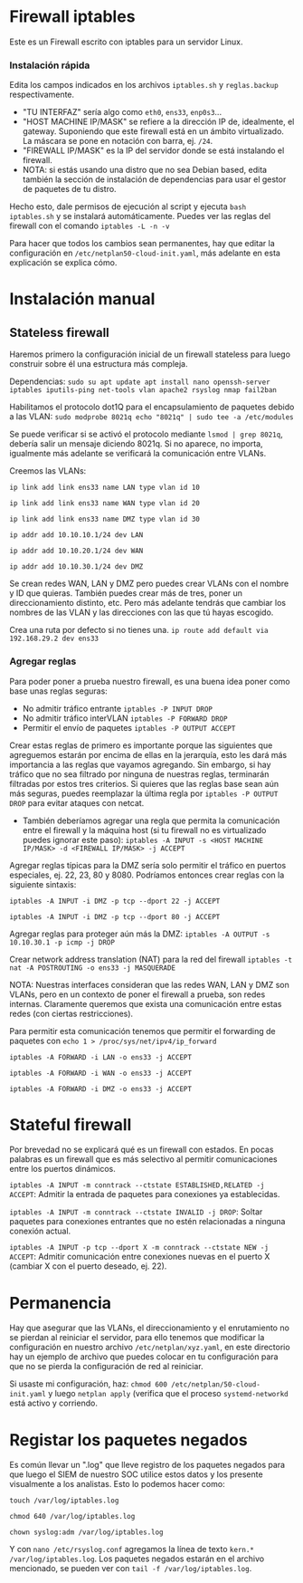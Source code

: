 # Firewall iptables
Este es un Firewall escrito con iptables para un servidor Linux.

### Instalación rápida
Edita los campos indicados en los archivos `iptables.sh` y `reglas.backup` respectivamente.

* "TU INTERFAZ" sería algo como `eth0`, `ens33`, `enp0s3`...
* "HOST MACHINE IP/MASK" se refiere a la dirección IP de, idealmente, el gateway. Suponiendo que este firewall está en un ámbito virtualizado. La máscara se pone en notación con barra, ej. `/24`.
* "FIREWALL IP/MASK" es la IP del servidor donde se está instalando el firewall.
* NOTA: si estás usando una distro que no sea Debian based, edita también la sección de instalación de dependencias para usar el gestor de paquetes de tu distro.

Hecho esto, dale permisos de ejecución al script y ejecuta `bash iptables.sh` y se instalará automáticamente. Puedes ver las reglas del firewall con el comando `iptables -L -n -v`

Para hacer que todos los cambios sean permanentes, hay que editar la configuración en `/etc/netplan50-cloud-init.yaml`, más adelante en esta explicación se explica cómo.

# Instalación manual

## Stateless firewall
Haremos primero la configuración inicial de un firewall stateless para luego construir sobre él una estructura más compleja.

Dependencias:
`sudo su
apt update
apt install nano openssh-server iptables iputils-ping net-tools vlan apache2 rsyslog nmap fail2ban`

Habilitamos el protocolo dot1Q para el encapsulamiento de paquetes debido a las VLAN:
`sudo modprobe 8021q
echo "8021q" | sudo tee -a /etc/modules`

Se puede verificar si se activó el protocolo mediante `lsmod | grep 8021q`, debería salir un mensaje diciendo 8021q. Si no aparece, no importa, igualmente más adelante se verificará la comunicación entre VLANs.

Creemos las VLANs:

`ip link add link ens33 name LAN type vlan id 10`

`ip link add link ens33 name WAN type vlan id 20`

`ip link add link ens33 name DMZ type vlan id 30`

`ip addr add 10.10.10.1/24 dev LAN`

`ip addr add 10.10.20.1/24 dev WAN`

`ip addr add 10.10.30.1/24 dev DMZ`

Se crean redes WAN, LAN y DMZ pero puedes crear VLANs con el nombre y ID que quieras. También puedes crear más de tres, poner un direccionamiento distinto, etc. Pero más adelante tendrás que cambiar los nombres de las VLAN y las direcciones con las que tú hayas escogido. 

Crea una ruta por defecto si no tienes una. `ip route add default via 192.168.29.2 dev ens33`

### Agregar reglas
Para poder poner a prueba nuestro firewall, es una buena idea poner como base unas reglas seguras:
* No admitir tráfico entrante `iptables -P INPUT DROP`
* No admitir tráfico interVLAN `iptables -P FORWARD DROP`
* Permitir el envío de paquetes `iptables -P OUTPUT ACCEPT`

Crear estas reglas de primero es importante porque las siguientes que agreguemos estarán por encima de ellas en la jerarquía, esto les dará más importancia a las reglas que vayamos agregando. Sin embargo, si hay tráfico que no sea filtrado por ninguna de nuestras reglas, terminarán filtradas por estos tres criterios. Si quieres que las reglas base sean aún más seguras, puedes reemplazar la última regla por `iptables -P OUTPUT DROP` para evitar ataques con netcat.

* También deberíamos agregar una regla que permita la comunicación entre el firewall y la máquina host (si tu firewall no es virtualizado puedes ignorar este paso): `iptables -A INPUT -s <HOST MACHINE IP/MASK> -d <FIREWALL IP/MASK> -j ACCEPT`

Agregar reglas típicas para la DMZ sería solo permitir el tráfico en puertos especiales, ej. 22, 23, 80 y 8080. Podríamos entonces crear reglas con la siguiente sintaxis:

`iptables -A INPUT -i DMZ -p tcp --dport 22 -j ACCEPT`

`iptables -A INPUT -i DMZ -p tcp --dport 80 -j ACCEPT`

Agregar reglas para proteger aún más la DMZ: `iptables -A OUTPUT -s 10.10.30.1 -p icmp -j DROP`

Crear network address translation (NAT) para la red del firewall `iptables -t nat -A POSTROUTING -o ens33 -j MASQUERADE`

NOTA: Nuestras interfaces consideran que las redes WAN, LAN y DMZ son VLANs, pero en un contexto de poner el firewall a prueba, son redes internas. Claramente queremos que exista una comunicación entre estas redes (con ciertas restricciones).

Para permitir esta comunicación tenemos que permitir el forwarding de paquetes con `echo 1 > /proc/sys/net/ipv4/ip_forward`

`iptables -A FORWARD -i LAN -o ens33 -j ACCEPT`

`iptables -A FORWARD -i WAN -o ens33 -j ACCEPT`

`iptables -A FORWARD -i DMZ -o ens33 -j ACCEPT`

# Stateful firewall
Por brevedad no se explicará qué es un firewall con estados. En pocas palabras es un firewall que es más selectivo al permitir comunicaciones entre los puertos dinámicos.

`iptables -A INPUT -m conntrack --ctstate ESTABLISHED,RELATED -j ACCEPT`: Admitir la entrada de paquetes para conexiones ya establecidas.

`iptables -A INPUT -m conntrack --ctstate INVALID -j DROP`: Soltar paquetes para conexiones entrantes que no estén relacionadas a ninguna conexión actual.

`iptables -A INPUT -p tcp --dport X -m conntrack --ctstate NEW -j ACCEPT`: Admitir comunicación entre conexiones nuevas en el puerto X (cambiar X con el puerto deseado, ej. 22).

# Permanencia 
Hay que asegurar que las VLANs, el direccionamiento y el enrutamiento no se pierdan al reiniciar el servidor, para ello tenemos que modificar la configuración en nuestro archivo `/etc/netplan/xyz.yaml`, en este directorio hay un ejemplo de archivo que puedes colocar en tu configuración para que no se pierda la configuración de red al reiniciar.

Si usaste mi configuración, haz: `chmod 600 /etc/netplan/50-cloud-init.yaml` y luego `netplan apply` (verifica que el proceso `systemd-networkd` está activo y corriendo.

# Registar los paquetes negados
Es común llevar un ".log" que lleve registro de los paquetes negados para que luego el SIEM de nuestro SOC utilice estos datos y los presente visualmente a los analistas. Esto lo podemos hacer como:

`touch /var/log/iptables.log`

`chmod 640 /var/log/iptables.log`

`chown syslog:adm /var/log/iptables.log `

Y con `nano /etc/rsyslog.conf` agregamos la línea de texto `kern.* /var/log/iptables.log`. Los paquetes negados estarán en el archivo mencionado, se pueden ver con `tail -f /var/log/iptables.log`.

